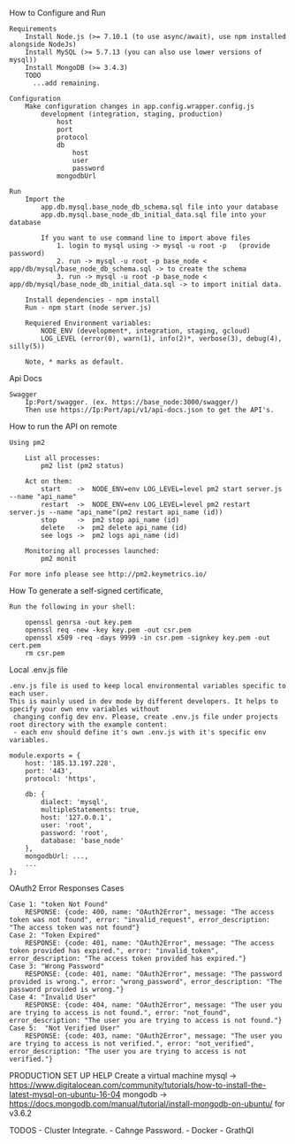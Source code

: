 How to Configure and Run

    Requirements
        Install Node.js (>= 7.10.1 (to use async/await), use npm installed alongside NodeJs)
        Install MySQL (>= 5.7.13 (you can also use lower versions of mysql))
        Install MongoDB (>= 3.4.3)
        TODO
          ...add remaining.
        
    Configuration
        Make configuration changes in app.config.wrapper.config.js
            development (integration, staging, production)
                host
                port
                protocol
                db
                    host
                    user
                    password
                mongodbUrl
        
    Run
        Import the 
            app.db.mysql.base_node_db_schema.sql file into your database
            app.db.mysql.base_node_db_initial_data.sql file into your database
            
            If you want to use command line to import above files 
                1. login to mysql using -> mysql -u root -p   (provide password)
                2. run -> mysql -u root -p base_node < app/db/mysql/base_node_db_schema.sql -> to create the schema
                3. run -> mysql -u root -p base_node < app/db/mysql/base_node_db_initial_data.sql -> to import initial data.
        
        Install dependencies - npm install
        Run - npm start (node server.js)
        
        Requiered Environment variables: 
            NODE_ENV (development*, integration, staging, gcloud)
            LOG_LEVEL (error(0), warn(1), info(2)*, verbose(3), debug(4), silly(5))
        
        Note, * marks as default.


Api Docs
        
    Swagger
        Ip:Port/swagger. (ex. https://base_node:3000/swagger/)
        Then use https://Ip:Port/api/v1/api-docs.json to get the API's.

How to run the API on remote

    Using pm2
        
        List all processes:
            pm2 list (pm2 status)
            
        Act on them:    
            start    ->  NODE_ENV=env LOG_LEVEL=level pm2 start server.js --name "api_name"
            restart  ->  NODE_ENV=env LOG_LEVEL=level pm2 restart server.js --name "api_name"(pm2 restart api_name (id))
            stop     ->  pm2 stop api_name (id)
            delete   ->  pm2 delete api_name (id)
            see logs ->  pm2 logs api_name (id)
            
        Monitoring all processes launched:
            pm2 monit
            
    For more info please see http://pm2.keymetrics.io/

How To generate a self-signed certificate,

    Run the following in your shell:

        openssl genrsa -out key.pem
        openssl req -new -key key.pem -out csr.pem
        openssl x509 -req -days 9999 -in csr.pem -signkey key.pem -out cert.pem
        rm csr.pem

Local .env.js file

    .env.js file is used to keep local environmental variables specific to each user.
    This is mainly used in dev mode by different developers. It helps to specify your own env variables without 
     changing config dev env. Please, create .env.js file under projects root directory with the example content:
     - each env should define it's own .env.js with it's specific env variables.

    module.exports = {
        host: '185.13.197.228',
        port: '443',
        protocol: 'https',

        db: {
            dialect: 'mysql',
            multipleStatements: true,
            host: '127.0.0.1',
            user: 'root',
            password: 'root',
            database: 'base_node'
        },
        mongodbUrl: ...,
        ...
    };    

OAuth2 Error Responses Cases

    Case 1: "token Not Found"
        RESPONSE: {code: 400, name: "OAuth2Error", message: "The access token was not found", error: "invalid_request", error_description: "The access token was not found"}
    Case 2: "Token Expired"
        RESPONSE: {code: 401, name: "OAuth2Error", message: "The access token provided has expired.", error: "invalid_token", error_description: "The access token provided has expired."}
    Case 3: "Wrong Password"
        RESPONSE: {code: 401, name: "OAuth2Error", message: "The password provided is wrong.", error: "wrong_password", error_description: "The password provided is wrong."}
    Case 4: "Invalid User"
        RESPONSE: {code: 404, name: "OAuth2Error", message: "The user you are trying to access is not found.", error: "not_found", error_description: "The user you are trying to access is not found."}
    Case 5:  "Not Verified User"
        RESPONSE: {code: 403, name: "OAuth2Error", message: "The user you are trying to access is not verified.", error: "not_verified", error_description: "The user you are trying to access is not verified."}
        
        
PRODUCTION SET UP HELP
    Create a virtual machine
    mysql -> https://www.digitalocean.com/community/tutorials/how-to-install-the-latest-mysql-on-ubuntu-16-04
    mongodb -> https://docs.mongodb.com/manual/tutorial/install-mongodb-on-ubuntu/              for v3.6.2
            
     
        
TODOS
     - Cluster  Integrate.
     - Cahnge Password.
     - Docker
     - GrathQl